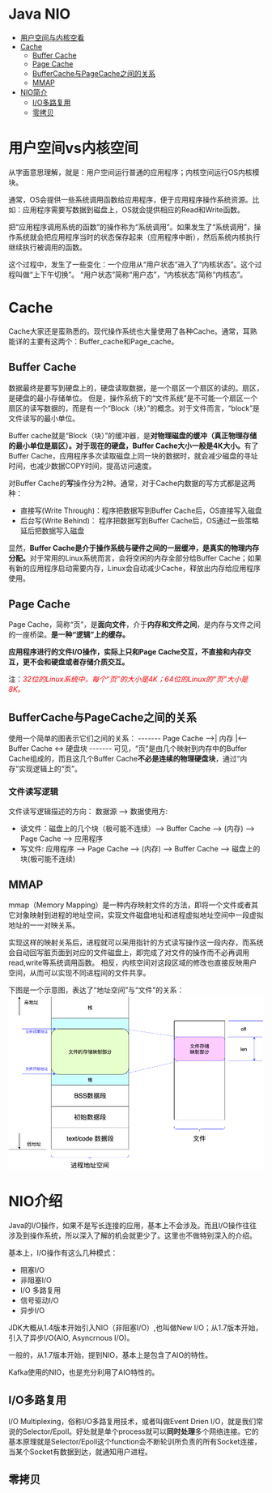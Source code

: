 Java NIO
=======================
- [用户空间与内核空看](#用户空间vs内核空间)
- [Cache](#Cache)
  - [Buffer Cache](#Buffer-Cache)
  - [Page Cache](#Page-Cache)
  - [BufferCache与PageCache之间的关系](#BufferCache与PageCache之间的关系)
  - [MMAP](#MMAP)
- [NIO简介](#NIO介绍)
  - [I/O多路复用](I/O多路复用)
  - [零拷贝](#零拷贝)

# 用户空间vs内核空间

从字面意思理解，就是：用户空间运行普通的应用程序；内核空间运行OS内核模块。

通常，OS会提供一些系统调用函数给应用程序，便于应用程序操作系统资源。比如：应用程序需要写数据到磁盘上，OS就会提供相应的Read和Write函数。

把“应用程序调用系统的函数”的操作称为“系统调用”。如果发生了“系统调用”，操作系统就会把应用程序当时的状态保存起来（应用程序中断），然后系统内核执行继续执行被调用的函数。

这个过程中，发生了一些变化：一个应用从“用户状态”进入了“内核状态”。这个过程叫做“上下午切换”。
“用户状态”简称“用户态”，“内核状态”简称“内核态”。

# Cache
Cache大家还是蛮熟悉的。现代操作系统也大量使用了各种Cache。通常，耳熟能详的主要有这两个：Buffer_cache和Page_cache。

## Buffer Cache
数据最终是要写到硬盘上的，硬盘读取数据，是一个扇区一个扇区的读的。扇区，是硬盘的最小存储单位。
但是，操作系统下的“文件系统”是不可能一个扇区一个扇区的读写数据的，而是有一个“Block（块）”的概念。对于文件而言，“block”是文件读写的最小单位。

Buffer cache就是“Block（块）”的缓冲器，是<b>对物理磁盘的缓冲（真正物理存储的最小单位是扇区）。对于现在的硬盘，Buffer Cache大小一般是4K大小。</b>有了Buffer Cache，应用程序多次读取磁盘上同一块的数据时，就会减少磁盘的寻址时间，也减少数据COPY时间，提高访问速度。

对Buffer Cache的<b>写</b>操作分为2种。通常，对于Cache内数据的写方式都是这两种：
  * 直接写(Write Through)：程序把数据写到Buffer Cache后，OS直接写入磁盘
  * 后台写(Write Behind)： 程序把数据写到Buffer Cache后，OS通过一些策略延后把数据写入磁盘

显然，<b>Buffer Cache是介于操作系统与硬件之间的一层缓冲，是真实的物理内存分配。</b>对于常用的Linux系统而言，会将空闲的内存全部分给Buffer Cache；如果有新的应用程序启动需要内存，Linux会自动减少Cache，释放出内存给应用程序使用。

## Page Cache
Page Cache，简称“页”，是<b>面向文件</b>，介于<b>内存和文件之间</b>，是内存与文件之间的一座桥梁。<b>是一种“逻辑”上的缓存。</b>

<b>应用程序进行的文件I/O操作，实际上只和Page Cache交互，不直接和内存交互，更不会和硬盘或者存储介质交互。</b>

注：<font color=red>*32位的Linux系统中，每个“页”的大小是4K；64位的Linux的“页”大小是8K。*</font>

## BufferCache与PageCache之间的关系
使用一个简单的图表示它们之间的关系：
              -------
Page Cache -->| 内存 |<-- Buffer Cache <-> 硬盘块
              -------
可见，“页”是由几个映射到内存中的Buffer Cache组成的，而且这几个Buffer Cache<b>不必是连续的物理硬盘块</b>，通过“内存”实现逻辑上的“页”。

### 文件读写逻辑
文件读写逻辑描述的方向： 数据源 --> 数据使用方:
  * 读文件：磁盘上的几个块（极可能不连续）--> Buffer Cache --> (内存) --> Page Cache --> 应用程序
  * 写文件: 应用程序 --> Page Cache --> (内存) --> Buffer Cache --> 磁盘上的块(极可能不连续)


## MMAP
mmap（Memory Mapping）是一种内存映射文件的方法，即将一个文件或者其它对象映射到进程的地址空间，实现文件磁盘地址和进程虚拟地址空间中一段虚拟地址的一一对映关系。

实现这样的映射关系后，进程就可以采用指针的方式读写操作这一段内存，而系统会自动回写脏页面到对应的文件磁盘上，即完成了对文件的操作而不必再调用read,write等系统调用函数。
相反，内核空间对这段区域的修改也直接反映用户空间，从而可以实现不同进程间的文件共享。

下图是一个示意图，表达了“地址空间”与“文件”的关系：
![](img/cache-space-map-buffer-space.png)


# NIO介绍
Java的I/O操作，如果不是写长连接的应用，基本上不会涉及。而且I/O操作往往涉及到操作系统，所以深入了解的机会就更少了。这里也不做特别深入的介绍。

基本上，I/O操作有这么几种模式：
  * 阻塞I/O
  * 非阻塞I/O
  * I/O 多路复用
  * 信号驱动I/O
  * 异步I/O

JDK大概从1.4版本开始引入NIO（非阻塞I/O）,也叫做New I/O；从1.7版本开始，引入了异步I/O(AIO, Asyncrnous I/O)。

一般的，从1.7版本开始，提到NIO，基本上是包含了AIO的特性。

Kafka使用的NIO，也是充分利用了AIO特性的。

## I/O多路复用
I/O Multiplexing，俗称I/O多路复用技术，或者叫做Event Drien I/O，就是我们常说的Selector/Epoll。好处就是单个process就可以<b>同时处理</b>多个网络连接。它的基本原理就是Selector/Epoll这个function会不断轮训所负责的所有Socket连接，当某个Socket有数据到达，就通知用户进程。

## 零拷贝